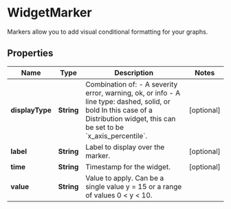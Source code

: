# WidgetMarker

Markers allow you to add visual conditional formatting for your graphs.

## Properties

| Name            | Type       | Description                                                                                                                                                                                | Notes      |
| --------------- | ---------- | ------------------------------------------------------------------------------------------------------------------------------------------------------------------------------------------ | ---------- |
| **displayType** | **String** | Combination of: - A severity error, warning, ok, or info - A line type: dashed, solid, or bold In this case of a Distribution widget, this can be set to be &#x60;x_axis_percentile&#x60;. | [optional] |
| **label**       | **String** | Label to display over the marker.                                                                                                                                                          | [optional] |
| **time**        | **String** | Timestamp for the widget.                                                                                                                                                                  | [optional] |
| **value**       | **String** | Value to apply. Can be a single value y &#x3D; 15 or a range of values 0 &lt; y &lt; 10.                                                                                                   |
